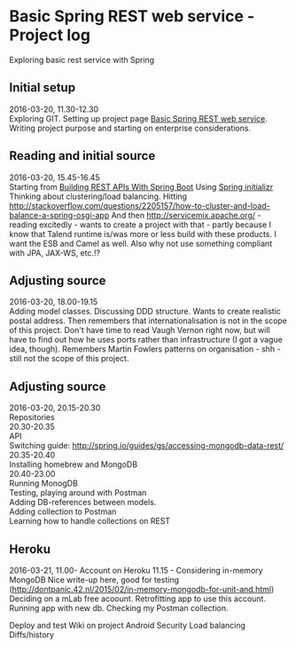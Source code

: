 # Basic Spring REST web service - Project log
Exploring basic rest service with Spring

## Initial setup
2016-03-20, 11.30-12.30  
Exploring GIT. Setting up project page [Basic Spring REST web service](http://jojs.github.io/springrest/).
Writing project purpose and starting on enterprise considerations. 

## Reading and initial source
2016-03-20, 15.45-16.45  
Starting from [Building REST APIs With Spring Boot](http://ryanjbaxter.com/2014/12/17/building-rest-apis-with-spring-boot/)
Using [Spring initializr](http://start.spring.io/)
Thinking about clustering/load balancing. Hitting http://stackoverflow.com/questions/2205157/how-to-cluster-and-load-balance-a-spring-osgi-app
And then http://servicemix.apache.org/ - reading excitedly - wants to create a project with that - partly because I know that Talend runtime is/was more or less build with these products. I want the ESB and Camel as well. Also why not use something compliant with JPA, JAX-WS, etc.!?

## Adjusting source
2016-03-20, 18.00-19.15  
Adding model classes. Discussing DDD structure. Wants to create realistic postal address. Then remembers that internationalisation is not in the scope of this project. Don't have time to read Vaugh Vernon right now, but will have to find out how he uses ports rather than infrastructure (I got a vague idea, though). 
Remembers Martin Fowlers patterns on organisation - shh - still not the scope of this project.

## Adjusting source
2016-03-20, 20.15-20.30  
Repositories  
20.30-20.35  
API  
Switching guide: http://spring.io/guides/gs/accessing-mongodb-data-rest/  
20.35-20.40  
Installing homebrew and MongoDB  
20.40-23.00  
Running MonogDB  
Testing, playing around with Postman  
Adding DB-references between models.  
Adding collection to Postman  
Learning how to handle collections on REST  

## Heroku
2016-03-21, 11.00-
Account on Heroku
11.15 - 
Considering in-memory MongoDB
Nice write-up here, good for testing (http://dontpanic.42.nl/2015/02/in-memory-mongodb-for-unit-and.html)
Deciding on a mLab free acoount. Retrofitting app to use this account.
Running app with new db. Checking my Postman collection.

Deploy and test
Wiki on project
Android
Security
Load balancing
Diffs/history

